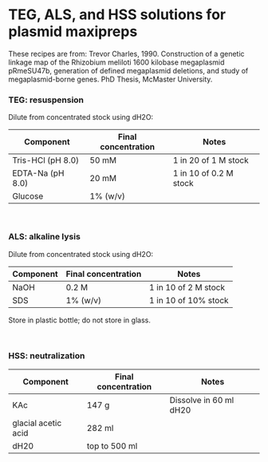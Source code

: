 # TEG, ALS, and HSS solutions for plasmid maxipreps 

These recipes are from: Trevor Charles, 1990. Construction of a genetic linkage map of the Rhizobium meliloti 1600 kilobase megaplasmid pRmeSU47b, generation of defined megaplasmid deletions, and study of megaplasmid-borne genes. PhD Thesis, McMaster University.

### TEG: resuspension

Dilute from concentrated stock using dH2O:

| Component              | Final concentration | Notes                  |
|------------------------|---------------------|------------------------|
| Tris-HCl (pH 8.0)      | 50 mM               | 1 in 20 of 1 M stock   |
| EDTA-Na (pH 8.0)       | 20 mM               | 1 in 10 of 0.2 M stock |
| Glucose                | 1% (w/v)            |                        |

<br>

### ALS: alkaline lysis

Dilute from concentrated stock using dH2O:

| Component              | Final concentration | Notes                  |
|------------------------|---------------------|------------------------|
| NaOH                   | 0.2 M               | 1 in 10 of 2 M stock   |
| SDS                    | 1% (w/v)            | 1 in 10 of 10% stock   |

Store in plastic bottle; do not store in glass.

<br>

### HSS: neutralization

| Component              | Final concentration | Notes                  |
|------------------------|---------------------|------------------------|
| KAc                    | 147 g               | Dissolve in 60 ml dH20 |
| glacial acetic acid    | 282 ml              |                        |
| dH20                   | top to 500 ml       |                        |

<br>
